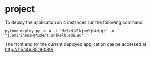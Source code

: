 # project
To deploy the application on 4 instances run the following command
```
python deploy.py -n 4 -k "MzIxNjVlNjhmYjM4Njgz" -u "j.amirineni@student.unimelb.edu.au"
```
The front end for the current deployed application can be accessed at http://115.146.85.190:80/
